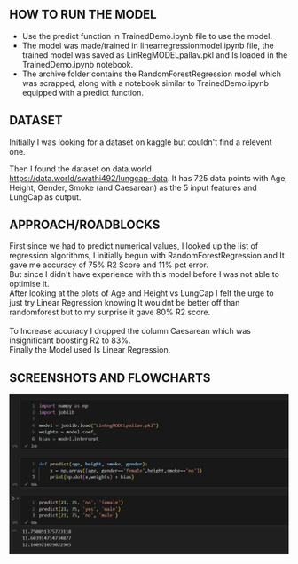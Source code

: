 ## HOW TO RUN THE MODEL
- Use the predict function in TrainedDemo.ipynb file to use the model.<br>
- The model was made/trained in linearregressionmodel.ipynb file, the trained model was saved as LinRegMODELpallav.pkl and Is loaded in the TrainedDemo.ipynb notebook.
- The archive folder contains the RandomForestRegression model which was scrapped, along with a notebook similar to TrainedDemo.ipynb equipped with a predict function.

## DATASET
Initially I was looking for a dataset on kaggle but couldn't find a relevent one.

Then I found the dataset on data.world https://data.world/swathi492/lungcap-data. It has 725 data points with Age, Height, Gender, Smoke (and Caesarean) as the 5 input features and LungCap as output.

## APPROACH/ROADBLOCKS
First since we had to predict numerical values, I looked up the list of regression algorithms, I initially begun with RandomForestRegression and It gave me accuracy of 75% R2 Score and 11% pct error.<br> But since I didn't have experience with this model before I was not able to optimise it.<br>
After looking at the plots of Age and Height vs LungCap I felt the urge to just try Linear Regression knowing It wouldnt be better off than randomforest but to my surprise it gave 80% R2 score.<br><br>To Increase accuracy I dropped the column Caesarean which was insignificant boosting R2 to 83%.
<br>Finally the Model used Is Linear Regression.

## SCREENSHOTS AND FLOWCHARTS
![alt text](demo.png)

